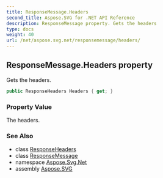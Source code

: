 ```yaml
---
title: ResponseMessage.Headers
second_title: Aspose.SVG for .NET API Reference
description: ResponseMessage property. Gets the headers
type: docs
weight: 40
url: /net/aspose.svg.net/responsemessage/headers/
---
```

## ResponseMessage.Headers property

Gets the headers.

```csharp
public ResponseHeaders Headers { get; }
```

### Property Value

The headers.

### See Also

* class [ResponseHeaders](../../responseheaders/)
* class [ResponseMessage](../)
* namespace [Aspose.Svg.Net](../../responsemessage/)
* assembly [Aspose.SVG](../../../)
